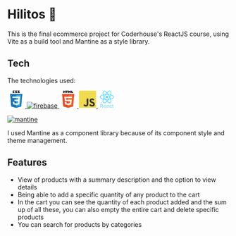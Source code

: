 # Hilitos 🐑

This is the final ecommerce project for Coderhouse's ReactJS course, using Vite as a build tool and Mantine as a style library.

## Tech

The technologies used:

<p align="left"> <a href="https://www.w3schools.com/css/" target="_blank" rel="noreferrer"> <img src="https://raw.githubusercontent.com/devicons/devicon/master/icons/css3/css3-original-wordmark.svg" alt="css3" width="40" height="40"/> </a> <a href="https://firebase.google.com/" target="_blank" rel="noreferrer"> <img src="https://www.vectorlogo.zone/logos/firebase/firebase-icon.svg" alt="firebase" width="40" height="40"/> </a> <a href="https://www.w3.org/html/" target="_blank" rel="noreferrer"> <img src="https://raw.githubusercontent.com/devicons/devicon/master/icons/html5/html5-original-wordmark.svg" alt="html5" width="40" height="40"/> </a> <a href="https://developer.mozilla.org/en-US/docs/Web/JavaScript" target="_blank" rel="noreferrer"> <img src="https://raw.githubusercontent.com/devicons/devicon/master/icons/javascript/javascript-original.svg" alt="javascript" width="40" height="40"/> </a> <a href="https://reactjs.org/" target="_blank" rel="noreferrer"> <img src="https://raw.githubusercontent.com/devicons/devicon/master/icons/react/react-original-wordmark.svg" alt="react" width="40" height="40"/> </a> </p> <a href="https://mantine.dev" target="_blank" rel="noreferrer"> <img src="https://i.postimg.cc/kXV8vz78/imagen-2023-10-14-100514924.png" alt="mantine" width="40" height="40"/> </a> </p>

I used Mantine as a component library because of its component style and theme management.

## Features

- View of products with a summary description and the option to view details
- Being able to add a specific quantity of any product to the cart
- In the cart you can see the quantity of each product added and the sum up of all these, you can also empty the entire cart and delete specific products
- You can search for products by categories
